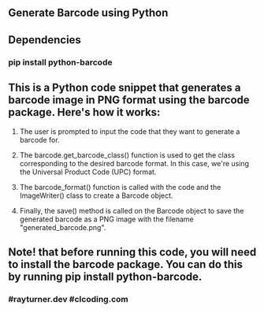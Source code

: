 ## Generate Barcode using Python

## Dependencies

### pip install python-barcode

## This is a Python code snippet that generates a barcode image in PNG format using the barcode package. Here's how it works: 
1. The user is prompted to input the code that they want to generate a barcode for.

2. The barcode.get_barcode_class() function is used to get the class corresponding to the desired barcode format. In this case, we're using the Universal Product Code (UPC) format.

3. The barcode_format() function is called with the code and the ImageWriter() class to create a Barcode object.

4. Finally, the save() method is called on the Barcode object to save the generated barcode as a PNG image with the filename "generated_barcode.png".

## Note! that before running this code, you will need to install the barcode package. You can do this by running pip install python-barcode.

### #rayturner.dev  #clcoding.com
